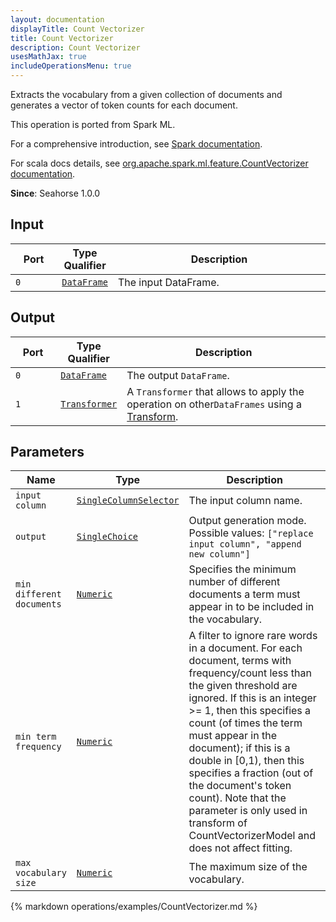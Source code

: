 ```yaml
---
layout: documentation
displayTitle: Count Vectorizer
title: Count Vectorizer
description: Count Vectorizer
usesMathJax: true
includeOperationsMenu: true
---
```

Extracts the vocabulary from a given collection of documents and generates a vector
of token counts for each document.

This operation is ported from Spark ML.


For a comprehensive introduction, see
<a target="_blank" href="https://spark.apache.org/docs/1.6.0/ml-features.html#countvectorizer">Spark documentation</a>.


For scala docs details, see
<a target="_blank" href="http://spark.apache.org/docs/1.6.0/api/scala/index.html#org.apache.spark.ml.feature.CountVectorizer">org.apache.spark.ml.feature.CountVectorizer documentation</a>.

**Since**: Seahorse 1.0.0

## Input


<table>
<thead>
<tr>
<th style="width:15%">Port</th>
<th style="width:15%">Type Qualifier</th>
<th style="width:70%">Description</th>
</tr>
</thead>
<tbody>
    <tr><td><code>0</code></td><td><code><a href="../classes/dataframe.html">DataFrame</a></code></td><td>The input DataFrame.</td></tr>
</tbody>
</table>


## Output


<table>
<thead>
<tr>
<th style="width:15%">Port</th>
<th style="width:15%">Type Qualifier</th>
<th style="width:70%">Description</th>
</tr>
</thead>
<tbody>
    <tr><td><code>0</code></td><td><code><a href="../classes/dataframe.html">DataFrame</a></code></td><td>The output <code>DataFrame</code>.</td></tr><tr><td><code>1</code></td><td><code><a href="../classes/transformer.html">Transformer</a></code></td><td>A <code>Transformer</code> that allows to apply the operation on other<code>DataFrames</code> using a <a href="transform.html">Transform</a>.</td></tr>
</tbody>
</table>


## Parameters


<table class="table">
<thead>
<tr>
<th style="width:15%">Name</th>
<th style="width:15%">Type</th>
<th style="width:70%">Description</th>
</tr>
</thead>
<tbody>

<tr>
<td><code>input column</code></td>
<td><code><a href="../parameter_types.html#single-column-selector">SingleColumnSelector</a></code></td>
<td>The input column name.</td>
</tr>

<tr>
<td><code>output</code></td>
<td><code><a href="../parameter_types.html#single-choice">SingleChoice</a></code></td>
<td>Output generation mode. Possible values: <code>["replace input column", "append new column"]</code></td>
</tr>

<tr>
<td><code>min different documents</code></td>
<td><code><a href="../parameter_types.html#numeric">Numeric</a></code></td>
<td>Specifies the minimum number of different documents a term must appear in to be included in the vocabulary.</td>
</tr>

<tr>
<td><code>min term frequency</code></td>
<td><code><a href="../parameter_types.html#numeric">Numeric</a></code></td>
<td>A filter to ignore rare words in a document. For each document, terms with
frequency/count less than the given threshold are ignored. If this is an integer >= 1,
then this specifies a count (of times the term must appear in the document); if this is
a double in [0,1), then this specifies a fraction (out of the document's token count).
Note that the parameter is only used in transform of CountVectorizerModel and does not
affect fitting.</td>
</tr>

<tr>
<td><code>max vocabulary size</code></td>
<td><code><a href="../parameter_types.html#numeric">Numeric</a></code></td>
<td>The maximum size of the vocabulary.</td>
</tr>

</tbody>
</table>


{% markdown operations/examples/CountVectorizer.md %}
